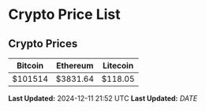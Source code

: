 # Crypto Price List

## Crypto Prices
| Bitcoin | Ethereum | Litecoin |
| ------- | -------- | -------- |
| $101514 | $3831.64 | $118.05 |
**Last Updated:** 2024-12-11 21:52 UTC
**Last Updated:** $DATE$
